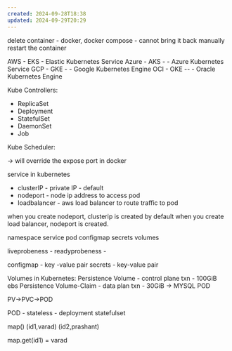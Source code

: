 ```yaml
---
created: 2024-09-28T18:38
updated: 2024-09-29T20:29
---
```


delete container - docker, docker compose - cannot bring it back 
manually restart the container

AWS - EKS - Elastic Kubernetes Service
Azure - AKS - - Azure Kubernetes Service
GCP - GKE - - Google Kubernetes Engine
OCI - OKE -- - Oracle Kubernetes Engine


Kube Controllers:
- ReplicaSet
- Deployment
- StatefulSet
- DaemonSet
- Job

Kube Scheduler:

-> will override the expose port in docker

service in kubernetes
- clusterIP - private IP - default
- nodeport - node ip address to access pod
- loadbalancer - aws load balancer to route traffic to pod


when you create nodeport, clusterip is created by default
when you create load balancer, nodeport is created. 

namespace
service
pod
configmap
secrets
volumes


liveprobeness - 
readyprobeness - 

configmap - key -value pair
secrets - key-value pair

Volumes in Kubernetes:
Persistence Volume - control plane txn - 100GiB ebs 
Persistence Volume-Claim - data plan txn - 30GiB -> MYSQL POD

PV->PVC->POD

POD - stateless - deployment
statefulset 

map()
(id1,varad)
(id2,prashant)

map.get(id1) = varad
